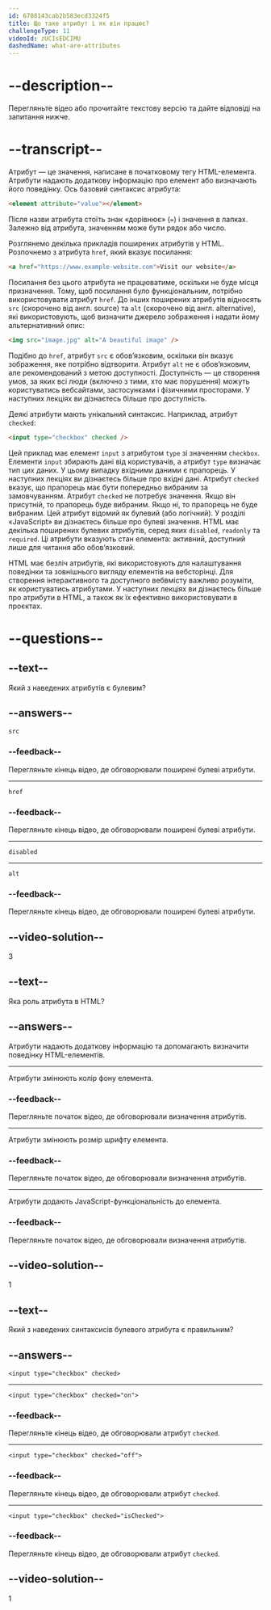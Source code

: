 ```yaml
---
id: 6708143cab2b583ecd3324f5
title: Що таке атрибут і як він працює?
challengeType: 11
videoId: zUCIsEDCIMU
dashedName: what-are-attributes
---
```


# --description--

Перегляньте відео або прочитайте текстову версію та дайте відповіді на запитання нижче.

# --transcript--

Атрибут — це значення, написане в початковому тегу HTML-елемента. Атрибути надають додаткову інформацію про елемент або визначають його поведінку. Ось базовий синтаксис атрибута:

```html
<element attribute="value"></element>
```

Після назви атрибута стоїть знак «дорівнює» (`=`) і значення в лапках. Залежно від атрибута, значенням може бути рядок або число.

Розглянемо декілька прикладів поширених атрибутів у HTML. Розпочнемо з атрибута `href`, який вказує посилання:

```html
<a href="https://www.example-website.com">Visit our website</a>
```

Посилання без цього атрибута не працюватиме, оскільки не буде місця призначення. Тому, щоб посилання було функціональним, потрібно використовувати атрибут `href`. До інших поширених атрибутів відносять `src` (скорочено від англ. source) та `alt` (скорочено від англ. alternative), які використовують, щоб визначити джерело зображення і надати йому альтернативний опис:

```html
<img src="image.jpg" alt="A beautiful image" />
```

Подібно до `href`, атрибут `src` є обов’язковим, оскільки він вказує зображення, яке потрібно відтворити. Атрибут `alt` не є обов’язковим, але рекомендований з метою доступності. Доступність — це створення умов, за яких всі люди (включно з тими, хто має порушення) можуть користуватись вебсайтами, застосунками і фізичними просторами. У наступних лекціях ви дізнаєтесь більше про доступність.

Деякі атрибути мають унікальний синтаксис. Наприклад, атрибут `checked`:

```html
<input type="checkbox" checked />
```

Цей приклад має елемент `input` з атрибутом `type` зі значенням `checkbox`. Елементи `input` збирають дані від користувачів, а атрибут `type` визначає тип цих даних. У цьому випадку вхідними даними є прапорець. У наступних лекціях ви дізнаєтесь більше про вхідні дані. Атрибут `checked` вказує, що прапорець має бути попередньо вибраним за замовчуванням. Атрибут `checked` не потребує значення. Якщо він присутній, то прапорець буде вибраним. Якщо ні, то прапорець не буде вибраним. Цей атрибут відомий як булевий (або логічний). У розділі «JavaScript» ви дізнаєтесь більше про булеві значення. HTML має декілька поширених булевих атрибутів, серед яких `disabled`, `readonly` та `required`. Ці атрибути вказують стан елемента: активний, доступний лише для читання або обов’язковий.

HTML має безліч атрибутів, які використовують для налаштування поведінки та зовнішнього вигляду елементів на вебсторінці. Для створення інтерактивного та доступного вебвмісту важливо розуміти, як користуватись атрибутами. У наступних лекціях ви дізнаєтесь більше про атрибути в HTML, а також як їх ефективно використовувати в проєктах.

# --questions--

## --text--

Який з наведених атрибутів є булевим?

## --answers--

`src`

### --feedback--

Перегляньте кінець відео, де обговорювали поширені булеві атрибути.

---

`href`

### --feedback--

Перегляньте кінець відео, де обговорювали поширені булеві атрибути.

---

`disabled`

---

`alt`

### --feedback--

Перегляньте кінець відео, де обговорювали поширені булеві атрибути.

## --video-solution--

3

## --text--

Яка роль атрибута в HTML?

## --answers--

Атрибути надають додаткову інформацію та допомагають визначити поведінку HTML-елементів.

---

Атрибути змінюють колір фону елемента.

### --feedback--

Перегляньте початок відео, де обговорювали визначення атрибутів.

---

Атрибути змінюють розмір шрифту елемента.

### --feedback--

Перегляньте початок відео, де обговорювали визначення атрибутів.

---

Атрибути додають JavaScript-функціональність до елемента.

### --feedback--

Перегляньте початок відео, де обговорювали визначення атрибутів.

## --video-solution--

1

## --text--

Який з наведених синтаксисів булевого атрибута є правильним?

## --answers--

`<input type="checkbox" checked>`

---

`<input type="checkbox" checked="on">`

### --feedback--

Перегляньте кінець відео, де обговорювали атрибут `checked`.

---

`<input type="checkbox" checked="off">`

### --feedback--

Перегляньте кінець відео, де обговорювали атрибут `checked`.

---

`<input type="checkbox" checked="isChecked">`

### --feedback--

Перегляньте кінець відео, де обговорювали атрибут `checked`.

## --video-solution--

1
